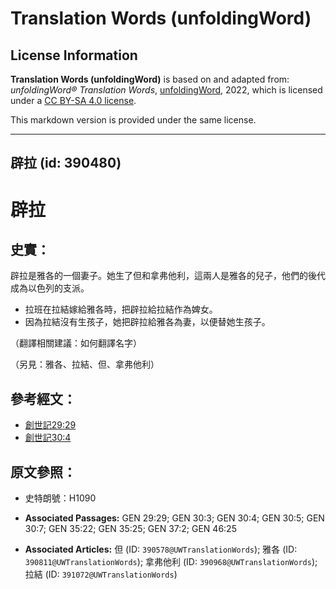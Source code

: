 # Translation Words (unfoldingWord)

## License Information

**Translation Words (unfoldingWord)** is based on and adapted from: _unfoldingWord® Translation Words_, [unfoldingWord](https://unfoldingword.org/utw), 2022, which is licensed under a [CC BY-SA 4.0 license](https://creativecommons.org/licenses/by-sa/4.0/legalcode.en).

This markdown version is provided under the same license.



--------------------------------

## 辟拉 (id: 390480)

辟拉
==

史實：
---

辟拉是雅各的一個妻子。她生了但和拿弗他利，這兩人是雅各的兒子，他們的後代成為以色列的支派。

* 拉班在拉結嫁給雅各時，把辟拉給拉結作為婢女。
* 因為拉結沒有生孩子，她把辟拉給雅各為妻，以便替她生孩子。

（翻譯相關建議：如何翻譯名字）

（另見：雅各、拉結、但、拿弗他利）

參考經文：
-----

* [創世記29:29](https://ref.ly/Gen29:29)
* [創世記30:4](https://ref.ly/Gen30:4)

原文參照：
-----

* 史特朗號：H1090

* **Associated Passages:** GEN 29:29; GEN 30:3; GEN 30:4; GEN 30:5; GEN 30:7; GEN 35:22; GEN 35:25; GEN 37:2; GEN 46:25
* **Associated Articles:** 但 (ID: `390578@UWTranslationWords`); 雅各 (ID: `390811@UWTranslationWords`); 拿弗他利 (ID: `390968@UWTranslationWords`); 拉結 (ID: `391072@UWTranslationWords`)

